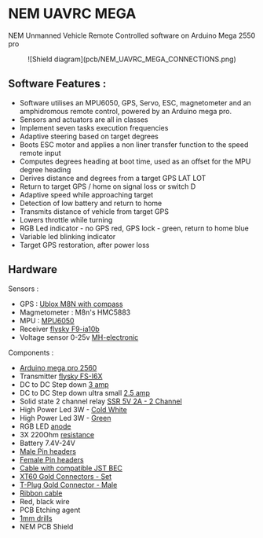 # NEM UAVRC MEGA

NEM Unmanned Vehicle Remote Controlled software on Arduino Mega 2550 pro

<p style="text-align: center;">
![Shield diagram](pcb/NEM_UAVRC_MEGA_CONNECTIONS.png)
</p>

## Software Features :

- Software utilises an MPU6050, GPS, Servo, ESC, magnetometer and an amphidromous remote control, powered by an Arduino mega pro.
- Sensors and actuators are all in classes
- Implement seven tasks execution frequencies
- Adaptive steering based on target degrees
- Boots ESC motor and applies a non liner transfer function to the speed remote input
- Computes degrees heading at boot time, used as an offset for the MPU degree heading
- Derives distance and degrees from a target GPS LAT LOT
- Return to target GPS / home on signal loss or switch D
- Adaptive speed while approaching target
- Detection of low battery and return to home
- Transmits distance of vehicle from target GPS
- Lowers throttle while turning
- RGB Led indicator - no GPS red, GPS lock - green, return to home blue
- Variable led blinking indicator
- Target GPS restoration, after power loss

## Hardware

Sensors :

- GPS : [Ublox M8N with compass](https://www.aliexpress.com/item/4001267138914.html)
- Magmetometer : M8n's HMC5883
- MPU : [MPU6050](https://www.aliexpress.com/item/32340949017.html)
- Receiver  [flysky F9-ia10b](https://www.aliexpress.com/item/1005002151189775.html)
- Voltage sensor 0-25v [MH-electronic](https://www.hellasdigital.gr/electronics/sensors/current-sensors/voltage-sensor-module-for-robot-arduino-dc-0-25-v/)

Components : 

- [Arduino mega pro 2560](https://www.aliexpress.com/item/1005002828018807.html)
- Transmitter [flysky FS-I6X](https://www.aliexpress.com/item/1005002086903692.html)
- DC to DC Step down [3 amp](https://grobotronics.com/dc-dc-step-down-1.3-35v-3a.html)
- DC to DC Step down ultra small [2.5 amp](https://www.aliexpress.com/item/32880983608.html)
- Solid state 2 channel relay [SSR 5V 2A - 2 Channel](https://grobotronics.com/relay-module-ssr-5v-2a-2-channel.html)
- High Power Led 3W - [Cold White](https://grobotronics.com/high-power-led-3w-cold-white-emitter-2.html)
- High Power Led 3W - [Green](https://grobotronics.com/high-power-led-3w-green-emitter-2.html)
- RGB LED [anode](https://grobotronics.com/led-clear-5mm-rgb-common-anode.html)
- 3X 220Ohm [resistance](https://grobotronics.com/resistor-1-4w-metal-1-220ohm.html)
- Battery 7.4V-24V
- [Male Pin headers](https://grobotronics.com/pin-header-1x40-male-2.54mm-black-long-centered.html)
- [Female Pin headers](https://grobotronics.com/pin-header-1x10-female-2.54mm.html)
- [Cable with compatible JST BEC](http://www.nemhobby.com/plug-extension-silicone-wire-10cm-with-jst-gold-connectors-male-p34787.html)
- [XT60 Gold Connectors - Set](http://www.nemhobby.com/xt60-gold-connectors-set-p32855.html)
- [T-Plug Gold Connector - Male](http://www.nemhobby.com/t-plug-gold-connector-male-p34785.html)
- [Ribbon cable](https://grobotronics.com/ribbon-cable-28awg-0.081mm2-14-wire.html)
- Red, black wire
- PCB Etching agent
- [1mm drills](https://www.ergaleiogatos.gr/shop/trypania-sidirou-hss-bluespot-set-10-temachion/)
- NEM PCB Shield

